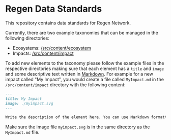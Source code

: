 # Regen Data Standards

This repository contains data standards for Regen Network.

Currently, there are two example taxonomies that can be managed in the following directories:
* Ecosystems: [/src/content/ecosystem](./src/content/ecosystem)
* Impacts: [/src/content/impact](./src/content/impact)

To add new elements to the taxonomy please follow the example files in the respective directories
making sure that each element has a `title` and `image` and some descriptive text written in [Markdown](https://www.markdownguide.org).
For example for a new impact called "My Impact", you would create a file called `MyImpact.md` in the `/src/content/impact` directory with the following content:

```markdown
---
title: My Impact
image: ./myimpact.svg
---

Write the description of the element here. You can use Markdown formatting if you like
```

Make sure the image file `myimpact.svg` is in the same directory as the `MyImpact.md` file.